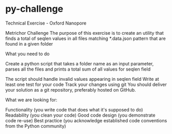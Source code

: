 # py-challenge
Technical Exercise - Oxford Nanopore


Metrichor Challenge
The purpose of this exercise is to create an utility that finds a total of seqlen values in all files matching *.data.json pattern that are found in a given folder

What you need to do

Create a python script that takes a folder name as an input parameter, parses all the files and prints a total sum of all values for seqlen field

The script should handle invalid values appearing in seqlen field
Write at least one test for your code
Track your changes using git
You should deliver your solution as a git repository, preferably hosted on GitHub.

What we are looking for:

Functionality (you write code that does what it's supposed to do)
Readability (you clean your code)
Good code design (you demonstrate code re-use)
Best practice (you acknowledge established code conventions from the Python community)
